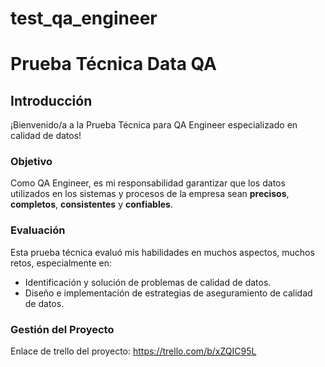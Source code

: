# test_qa_engineer

# Prueba Técnica Data QA

## Introducción
¡Bienvenido/a a la Prueba Técnica para QA Engineer especializado en calidad de datos!

### Objetivo
Como QA Engineer, es mi responsabilidad garantizar que los datos utilizados en los sistemas y procesos de la empresa sean **precisos**, **completos**, **consistentes** y **confiables**.

### Evaluación
Esta prueba técnica evaluó mis habilidades en muchos aspectos, muchos retos, especialmente en:
- Identificación y solución de problemas de calidad de datos.
- Diseño e implementación de estrategias de aseguramiento de calidad de datos.

### Gestión del Proyecto
Enlace de trello del proyecto: https://trello.com/b/xZQIC95L
